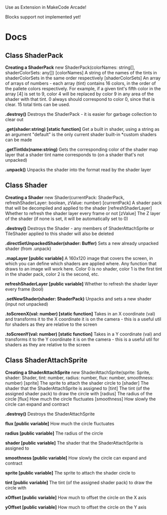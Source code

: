 Use as Extension in MakeCode Arcade!

Blocks support not implemented yet!

# Docs

## Class ShaderPack

**Creating a ShaderPack**
new ShaderPack(colorNames: string[], shaderColorSets: any[])
[colorNames]
A string of the names of the tints in shaderColorSets in the same order respectively
[shaderColorSets]
An array of arrays of numbers - each array (tint) contains 16 colors, in the order of the pallete colors respectively. For example, if a given tint's fifth color in the array [4] is set to 9, color 4 will be replaced by color 9 in any area of the shader with that tint. 0 always should correspond to color 0, since that is clear. 15 total tints can be used.

**.destroy()**
Destroys the ShaderPack - it is easier for garbage collection to clear out

**.get(shader:string) [static function]**
Get a built in shader, using a string as an argument
"default" is the only current shader built-in
*custom shaders can be made

**.getTintIdx(name:string)**
Gets the corresponding color of the shader map layer that a shader tint name corresponds to (on a shader that's not unpacked)

**.unpack()**
Unpacks the shader into the format read by the shader layer

## Class Shader

**Creating a Shader**
new Shader(currentPack: ShaderPack, refreshShaderLayer: boolean, zValue: number)
[currentPack]
A shader pack that will be decompiled and applied to the shader
[refreshShaderLayer]
Whether to refresh the shader layer every frame or not
[zValue]
The Z layer of the shader (if none is set, it will be automatically set to 0)

**.destroy()**
Destroys the Shader - any members of ShaderAttachSprite or TileShader applied to this shader will also be deleted

**.directSetUnpackedShader(shader: Buffer)**
Sets a new already unpacked shader (from .unpack)

**.mapLayer [public variable]**
A 160x120 image that covers the screen, in which you can define which shaders are applied where. Any function that draws to an image will work here. Color 0 is no shader, color 1 is the first tint in the shader pack, color 2 is the second, etc.

**refreshShaderLayer [public variable]**
Whether to refresh the shader layer every frame (bool)

**.setNewShader(shader: ShaderPack)**
Unpacks and sets a new shader (input not unpacked)

**.toScreenX(val: number) [static function]**
Takes in an X coordinate (val) and transforms it to the X coordinate it is on the camera - this is a useful util for shaders as they are relative to the screen

**.toScreenY(val: number) [static function]**
Takes in a Y coordinate (val) and transforms it to the Y coordinate it is on the camera - this is a useful util for shaders as they are relative to the screen

## Class ShaderAttachSprite

**Creating a ShaderAttachSprite**
new ShaderAttachSprite(sprite: Sprite, shader: Shader, tint: number, radius: number, flux: number, smoothness: number)
[sprite]
The sprite to attach the shader circle to
[shader]
The shader that the ShaderAttachSprite is assigned to
[tint]
The tint (of the assigned shader pack) to draw the circle with
[radius]
The radius of the circle
[flux]
How much the circle fluctuates
[smoothness]
How slowly the circle can expand and contract

**.destroy()**
Destroys the ShaderAttachSprite

**flux [public variable]**
How much the circle fluctuates

**radius [public variable]**
The radius of the circle

**shader [public variable]**
The shader that the ShaderAttachSprite is assigned to

**smoothness [public variable]**
How slowly the circle can expand and contract

**sprite [public variable]**
The sprite to attach the shader circle to

**tint [public variable]**
The tint (of the assigned shader pack) to draw the circle with

**xOffset [public variable]**
How much to offset the circle on the X axis

**yOffset [public variable]**
How much to offset the circle on the Y axis
